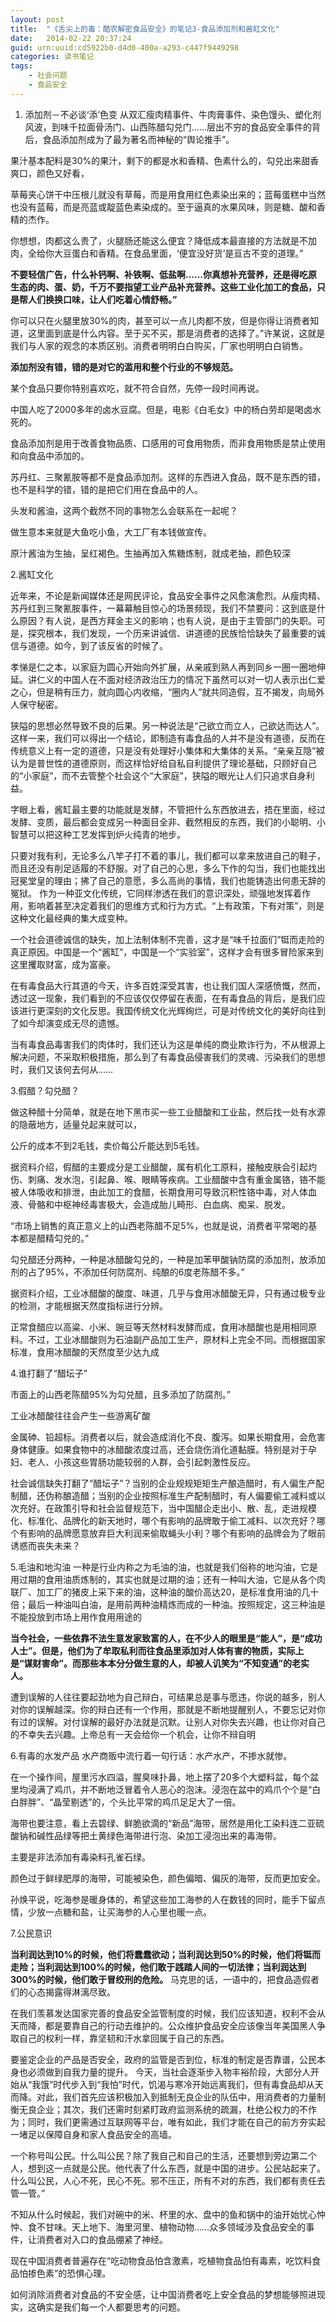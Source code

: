 ```yaml
---
layout: post
title:  "《舌尖上的毒：酷农解密食品安全》的笔记3-食品添加剂和酱缸文化"
date:   2014-02-22 20:37:24
guid: urn:uuid:cd5922b0-d4d0-400a-a293-c447f9449298
categories: 读书笔记
tags:
    - 社会问题
    - 食品安全
---
```



1. 添加剂－不必谈‘添’色变
从双汇瘦肉精事件、牛肉膏事件、染色馒头、塑化剂风波，到味千拉面骨汤门、山西陈醋勾兑门……层出不穷的食品安全事件的背后，食品添加剂成为了最为著名而神秘的“舆论推手”。

果汁基本配料是30%的果汁，剩下的都是水和香精、色素什么的，勾兑出来甜香爽口，颜色又好看，

草莓夹心饼干中压根儿就没有草莓，而是用食用红色素染出来的；蓝莓蛋糕中当然也没有蓝莓，而是亮蓝或靛蓝色素染成的。至于逼真的水果风味，则是糖、酸和香精的杰作。

你想想，肉都这么贵了，火腿肠还能这么便宜？降低成本最直接的方法就是不加肉，全给你大豆蛋白和香精。在食品里面，‘便宜没好货’是亘古不变的道理。”

**不要轻信广告，什么补钙啊、补铁啊、低盐啊……你真想补充营养，还是得吃原生态的肉、蛋、奶，千万不要指望工业产品补充营养。这些工业化加工的食品，只是帮人们换换口味，让人们吃着心情舒畅。”**

你可以只在火腿里放30%的肉，甚至可以一点儿肉都不放，但是你得让消费者知道，这里面到底是什么内容。至于买不买，那是消费者的选择了。”许某说，这就是我们与人家的观念的本质区别。消费者明明白白购买，厂家也明明白白销售。


**添加剂没有错，错的是对它的滥用和整个行业的不够规范。**

某个食品只要你特别喜欢吃，就不符合自然，先停一段时间再说。

中国人吃了2000多年的卤水豆腐。但是，电影《白毛女》中的杨白劳却是喝卤水死的。

食品添加剂是用于改善食物品质、口感用的可食用物质，而非食用物质是禁止使用和向食品中添加的。

苏丹红、三聚氰胺等都不是食品添加剂。这样的东西进入食品，既不是东西的错，也不是科学的错，错的是把它们用在食品中的人。

头发和酱油，这两个截然不同的事物怎么会联系在一起呢？

做生意本来就是大鱼吃小鱼，大工厂有本钱做宣传。

原汁酱油为生抽，呈红褐色。生抽再加入焦糖炼制，就成老抽，颜色较深


2.酱缸文化

近年来，不论是新闻媒体还是网民评论，食品安全事件之风愈演愈烈。从瘦肉精、苏丹红到三聚氰胺事件，一幕幕触目惊心的场景频现，我们不禁要问：这到底是什么原因？有人说，是西方拜金主义的影响；也有人说，是由于主管部门的失职。可是，探究根本，我们发现，一个历来讲诚信、讲道德的民族恰恰缺失了最重要的诚信与道德。如今，到了该反省的时候了。

孝悌是仁之本，以家庭为圆心开始向外扩展，从亲戚到熟人再到同乡一圈一圈地伸延。讲仁义的中国人在不面对经济政治压力的情况下虽然可以对一切人表示出仁爱之心，但是稍有压力，就向圆心内收缩，“圈内人”就共同造假，互不揭发，向局外人保守秘密。

狭隘的思想必然导致不良的后果。另一种说法是“己欲立而立人，己欲达而达人”。这样一来，我们可以得出一个结论，即制造有毒食品的人并不是没有道德，反而在传统意义上有一定的道德，只是没有处理好小集体和大集体的关系。“亲亲互隐”被认为是普世性的道德原则，而这样恰好给自私自利提供了理论基础，只顾好自己的“小家庭”，而不去管整个社会这个“大家庭”，狭隘的眼光让人们只追求自身利益。

字眼上看，酱缸最主要的功能就是发酵，不管把什么东西放进去，捂在里面，经过发酵、变质，最后都会变成另一种面目全非、截然相反的东西，我们的小聪明、小智慧可以把这种工艺发挥到炉火纯青的地步。

只要对我有利，无论多么八竿子打不着的事儿，我们都可以拿来放进自己的鞋子，而且还没有削足适履的不舒服。对了自己的心思，多么下作的勾当，我们也能找出冠冕堂皇的理由；拂了自己的意愿，多么高尚的事情，我们也能铸造出何患无辞的冤狱。
作为一种亚文化传统，它同样渗透在我们的意识深处，顽强地发挥着作用，影响着甚至决定着我们的思维方式和行为方式。“上有政策，下有对策”，则是这种文化最经典的集大成变种。

一个社会道德诚信的缺失，加上法制体制不完善，这才是“味千拉面们”铤而走险的真正原因。中国是一个“酱缸”，中国是一个“实验室”，这样才会有很多冒险家来到这里攫取财富，成为富豪。

在有毒食品大行其道的今天，许多百姓深受其害，也让我们国人深感愤慨，然而，透过这一现象，我们看到的不应该仅仅停留在表面，在有毒食品的背后，是我们应该进行更深刻的文化反思。我国传统文化光辉绚烂，可是对传统文化的美好向往到了如今却演变成无尽的遗憾。

当有毒食品毒害我们的肉体时，我们还认为这是单纯的商业欺诈行为，不从根源上解决问题，不采取积极措施，那么到了有毒食品侵害我们的灵魂、污染我们的思想时，我们又该何去何从……


3.假醋？勾兑醋？

做这种醋十分简单，就是在地下黑市买一些工业醋酸和工业盐，然后找一处有水源的隐蔽地方，适量兑起来就可以，

公斤的成本不到2毛钱，卖价每公斤能达到5毛钱。

据资料介绍，假醋的主要成分是工业醋酸，属有机化工原料，接触皮肤会引起灼伤、刺痛、发水泡，引起鼻、喉、眼睛等疾病。工业醋酸中含有重金属铬，铬不能被人体吸收和排泄，由此加工的食醋，长期食用可导致沉积性铬中毒，对人体血液、骨骼和中枢神经毒害极大，会造成胎儿畸形、白血病、痴呆、脱发。

“市场上销售的真正意义上的山西老陈醋不足5%，也就是说，消费者平常喝的基本都是醋精勾兑的。”

勾兑醋还分两种，一种是冰醋酸勾兑的，一种是加苯甲酸钠防腐的添加剂，放添加剂的占了95%，不添加任何防腐剂、纯酿的6度老陈醋不多。”

据资料介绍，工业冰醋酸的酸度、味道，几乎与食用冰醋酸无异，只有通过极专业的检测，才能根据天然度指标进行分辨。

正常食醋应以高粱、小米、豌豆等天然材料发酵而成，食用冰醋酸也是用相同原料。不过，工业冰醋酸则为石油副产品加工生产，原材料上完全不同。而根据国家标准，食用冰醋酸的天然度至少达九成


4.谁打翻了“醋坛子”

市面上的山西老陈醋95%为勾兑醋，且多添加了防腐剂。”

工业冰醋酸往往会产生一些游离矿酸

金属砷、铅超标。消费者以后，就会造成消化不良、腹泻。如果长期食用，会危害身体健康。如果食物中的冰醋酸浓度过高，还会烧伤消化道黏膜。特别是对于孕妇、老人、小孩这些胃肠功能较弱的人群，会引起刺激性反应。

社会诚信缺失打翻了“醋坛子”？当别的企业规规矩矩生产酿造醋时，有人偏生产配制醋，还伪称酿造醋；当别的企业按照标准生产配制醋时，有人偏要偷工减料或以次充好。在政策引导和社会监督规范下，当中国醋企走出小、散、乱，走进规模化、标准化、品牌化的新天地时，哪个有影响的品牌敢于偷工减料、以次充好？哪个有影响的品牌愿意放弃巨大利润来偷取蝇头小利？哪个有影响的品牌会为了眼前诱惑而丧失未来？

5.毛油和地沟油
一种是行业内称之为毛油的油，也就是我们俗称的地沟油，它是用过期的食用油质炼制的，其实也就是过期的油；还有一种叫大油，它是从各个肉联厂、加工厂的猪皮上采下来的油，这种油的酸价高达20，是标准食用油的几十倍；最后一种油叫白油，是用前两种油精炼而成的一种油。按照规定，这三种油是不能投放到市场上用作食用用途的


**当今社会，一些依靠不法生意发家致富的人，在不少人的眼里是“能人”，是“成功人士”。但是，他们为了牟取私利而往食品里添加对人体有害的物质，实际上是“谋财害命”。而那些本本分分做生意的人，却被人讥笑为“不知变通”的老实人。**

遭到误解的人往往要起劲地为自己辩白，可结果总是事与愿违，你说的越多，别人对你的误解越深。你的辩白还有一个作用，那就是不断地提醒别人，不要忘记对你有过的误解。对付误解的最好办法就是沉默。让别人对你失去兴趣，也让你对自己的不幸失去兴趣。上帝总有一天会给你一个机会，让你不辩自明


6.有毒的水发产品
水产商贩中流行着一句行话：水产水产，不掺水就惨。

在一个操作间，屋里污水四溢，腥臭味扑鼻，地上摆了20多个大塑料盆，每个盆里均浸满了鸡爪，并不断地泛冒着令人恶心的泡沫。浸泡在盆中的鸡爪个个是“白白胖胖”、“晶莹剔透”的，个头比平常的鸡爪足足大了一倍。

海带也要注意，看上去碧绿、鲜脆欲滴的“新品”海带，居然是用化工染料连二亚硫酸钠和碱性品绿等把土黄绿色海带进行泡、染加工浸泡出来的毒海带。

主要是非法添加有毒染料孔雀石绿。

颜色过于鲜绿肥厚的海带，可能被染色，颜色偏暗、偏灰的海带，反而更加安全。

孙焕平说，吃海参是暖身体的，希望这些加工海参的人在数钱的同时，能手下留点情，少放一点糖和盐，让买海参的人心里也暖一点。


7.公民意识

**当利润达到10%的时候，他们将蠢蠢欲动；当利润达到50%的时候，他们将铤而走险；当利润达到100%的时候，他们敢于践踏人间的一切法律；当利润达到300%的时候，他们敢于冒绞刑的危险。** 马克思的话，一语中的，把食品造假者们的心态揭露得淋漓尽致。

在我们羡慕发达国家完善的食品安全监管制度的时候，我们应该知道，权利不会从天而降，都是要靠自己的行动去维护的。公众维护食品安全应该像当年美国黑人争取自己的权利一样，靠坚韧和汗水拿回属于自己的东西。

要鉴定企业的产品是否安全，政府的监管是否到位，标准的制定是否靠谱，公民本身也必须做到自我力量的提升。
今天，当社会逐渐步入物丰裕阶段，大部分人开始从“我饿”时代步入到“我怕”时代，饥渴与寒冷开始远离我们，但有毒食品却从天而降。对此，我们首先应该积极加入到抵制无良企业的队伍中，用消费者的力量制衡无良企业；其次，我们还需时刻紧盯政府监测系统的疏漏，杜绝公权力的不作为；同时，我们更需通过互联网等平台，唯有如此，我们才能在自己的前方夯实起一堵足以保障自身和家人食品安全的高墙。


一个称号叫公民。什么叫公民？除了我自己和自己的生活，还要想到旁边第二个人，想到这一点就是公民。他代表了什么东西，就是中国的进步。公民站起来了。什么叫公民，人心不死，民心不死。邪不压正，所有不对的东西，我们都有责任去管一管。”


不知从什么时候起，我们对碗中的米、杯里的水、盘中的鱼和锅中的油开始忧心忡忡、食不甘味。天上地下、海里河里、植物动物……众多领域涉及食品安全的事件，让消费者对入口的食品绷紧了神经。

现在中国消费者普遍存在“吃动物食品怕含激素，吃植物食品怕有毒素，吃饮料食品怕掺色素”的恐惧心理。

如何消除消费者对食品的不安全感，让中国消费者吃上安全食品的梦想能够照进现实，这确实是我们每一个人都要思考的问题。